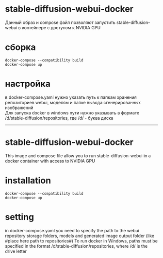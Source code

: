 # stable-diffusion-webui-docker

Данный образ и compose файл позволяют запустить stable-diffusion-webui в контейнере с доступом к NVIDIA GPU

# сборка

```
docker-compose --compatibility build
docker-compose up
```

# настройка

в docker-compose.yaml нужно указать путь к папкам хранения репозиториев webui, моделям и папке вывода сгенерированных изображений  
Для запуска docker в windows пути нужно указывать в формате /d/stable-diffusion/repositories, где /d/ - буква диска

___

# stable-diffusion-webui-docker

This image and compose file allow you to run stable-diffusion-webui in a docker container with access to NVIDIA GPU

# installation

```
docker-compose --compatibility build
docker-compose up
```

# setting

in docker-compose.yaml you need to specify the path to the webui repository storage folders, models and generated image output folder (like #place here path to repositories#)
To run docker in Windows, paths must be specified in the format /d/stable-diffusion/repositories, where /d/ is the drive letter
